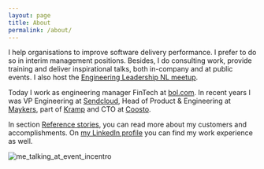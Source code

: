 ```yaml
---
layout: page
title: About
permalink: /about/
---
```


I help organisations to improve software delivery performance. I prefer to do so in interim management positions. 
Besides, I do consulting work, provide training and deliver inspirational talks, both in-company and at public events. 
I also host the [Engineering Leadership NL meetup](https://www.meetup.com/engineeringleadershipnl/).

Today I work as engineering manager FinTech at [bol.com](https://www.bol.com). In recent years I was VP Engineering at [Sendcloud](https://www.sendcloud.com), Head of Product & Engineering at [Maykers](https://www.maykers.com), part of [Kramp](https://www.kramp.com) and CTO at [Coosto](https://www.coosto.com).

In section [Reference stories](/stories/), you can read more about my customers and accomplishments.
On [my LinkedIn profile](https://www.linkedin.com/in/arjenderuiter/) you can find my work experience as well.

![me_talking_at_event_incentro](https://user-images.githubusercontent.com/5676977/134803938-0db02e87-1b57-41c0-8734-681d36375921.jpg)


